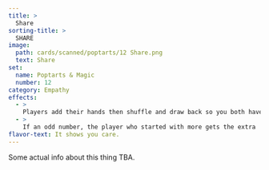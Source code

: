 ```yaml
---
title: >
  Share
sorting-title: >
  SHARE
image: 
  path: cards/scanned/poptarts/12 Share.png
  text: Share
set:
  name: Poptarts & Magic
  number: 12
category: Empathy
effects: 
  - >
    Players add their hands then shuffle and draw back so you both have the same amount.
  - >
    If an odd number, the player who started with more gets the extra
flavor-text: It shows you care.
---
```

Some actual info about this thing TBA.
